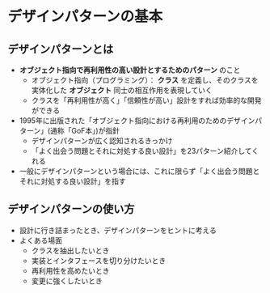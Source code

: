 # デザインパターンの基本
## デザインパターンとは
- **オブジェクト指向で再利用性の高い設計とするためのパターン** のこと
  - オブジェクト指向（プログラミング）： **クラス** を定義し、そのクラスを実体化した **オブジェクト** 同士の相互作用を表現していく
  - クラスを「再利用性が高く」「信頼性が高い」設計をすれば効率的な開発ができる
- 1995年に出版された「オブジェクト指向における再利用のためのデザインパターン」(通称「GoF本」)が指針
  - デザインパターンが広く認知されるきっかけ
  - 「よく出会う問題とそれに対処する良い設計」を23パターン紹介してくれる
- 一般にデザインパターンという場合には、これに限らず「よく出会う問題とそれに対処する良い設計」を指す

## デザインパターンの使い方
- 設計に行き詰まったとき、デザインパターンをヒントに考える
- よくある場面
  - クラスを抽出したいとき
  - 実装とインタフェースを切り分けたいとき
  - 再利用性を高めたいとき
  - 変更に強くしたいとき
